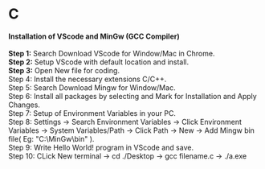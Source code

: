 # C
<b>**Installation of VScode and MinGw (GCC Compiler)**</b>
<br>
<br>
**Step 1:** Search Download VScode for Window/Mac in Chrome.
<br>
**Step 2:** Setup VScode with default location and install.
<br>
**Step 3:** Open New file for coding.
<br>
Step 4: Install the necessary extensions C/C++.
<br>
Step 5: Search Download Mingw for Window/Mac.
<br>
Step 6: Install all packages by selecting and Mark for Installation and Apply Changes.
<br>
Step 7: Setup of Environment Variables in your PC.
<br>
Step 8: Settings -> Search Environment Variables -> Click Environment Variables -> System Variables/Path -> Click Path -> New -> Add Mingw bin file( Eg: "C:\MinGw\bin" ).
<br>
Step 9: Write Hello World! program in VScode and save.
<br>
Step 10: CLick New terminal -> cd ./Desktop -> gcc filename.c -> ./a.exe
